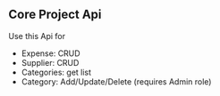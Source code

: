 ## Core Project Api

Use this Api for 
- Expense: CRUD
- Supplier: CRUD
- Categories: get list
- Category: Add/Update/Delete (requires Admin role)